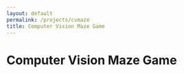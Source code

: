 ```yaml
---
layout: default
permalink: /projects/cvmaze
title: Computer Vision Maze Game
---
```

# Computer Vision Maze Game
